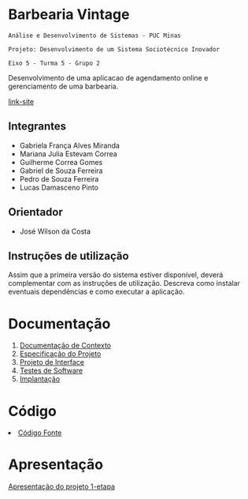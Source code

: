 # Barbearia Vintage

`Análise e Desenvolvimento de Sistemas - PUC Minas`

`Projeto: Desenvolvimento de um Sistema Sociotécnico Inovador`

`Eixo 5 - Turma 5 - Grupo 2`

Desenvolvimento de uma aplicacao de agendamento online e gerenciamento de uma barbearia.

[link-site](https://vintage-frontend-dd8562046edb.herokuapp.com/)

## Integrantes

* Gabriela França Alves Miranda
* Mariana Julia Estevam Correa
* Guilherme Correa Gomes
* Gabriel de Souza Ferreira
* Pedro de Souza Ferreira
* Lucas Damasceno Pinto

## Orientador

* José Wilson da Costa

## Instruções de utilização

Assim que a primeira versão do sistema estiver disponível, deverá complementar com as instruções de utilização. Descreva como instalar eventuais dependências e como executar a aplicação.

# Documentação

<ol>
<li><a href="documentos/01-Documentação de Contexto.md"> Documentação de Contexto</a></li>
<li><a href="documentos/02-Especificação do Projeto.md"> Especificação do Projeto</a></li>
<li><a href="documentos/03-Projeto de Interface.md"> Projeto de Interface</a></li>
<li><a href="documentos/04-Testes de Software.md"> Testes de Software</a></li>
<li><a href="documentos/05-Implantação.md"> Implantação</a></li>
</ol>

# Código

<li><a href="src/README.md"> Código Fonte</a></li>

# Apresentação

 [Apresentação do projeto 1-etapa](https://youtu.be/dcQ_iOW6kng)

